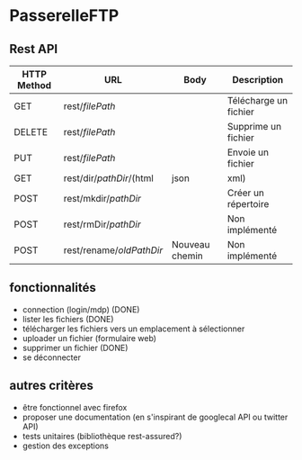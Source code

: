 PasserelleFTP
============

Rest API
--------

HTTP Method | URL                                 |Body           | Description
------------|-------------------------------------|---------------|---------------------------------------------------------------------
GET         | rest/_filePath_                     |               |Télécharge un fichier
DELETE      | rest/_filePath_                     |               |Supprime un fichier
PUT         | rest/_filePath_                     |               |Envoie un fichier
GET         | rest/dir/_pathDir_/(html|json|xml)  |               | Récupère l'arborescence d'un répertoire au format: html, xml ou json
POST        | rest/mkdir/_pathDir_                |               | Créer un répertoire
POST        | rest/rmDir/_pathDir_                |               | Non implémenté
POST        | rest/rename/_oldPathDir_            |Nouveau chemin | Non implémenté

fonctionnalités
---------
* connection (login/mdp) (DONE)
* lister les fichiers (DONE)
* télécharger les fichiers vers un emplacement à sélectionner
* uploader un fichier (formulaire web)
* supprimer un fichier (DONE)
* se déconnecter

autres critères
---------------
* être fonctionnel avec firefox
* proposer une documentation (en s'inspirant de googlecal API ou twitter API)
* tests unitaires (bibliothèque rest-assured?)
* gestion des exceptions
